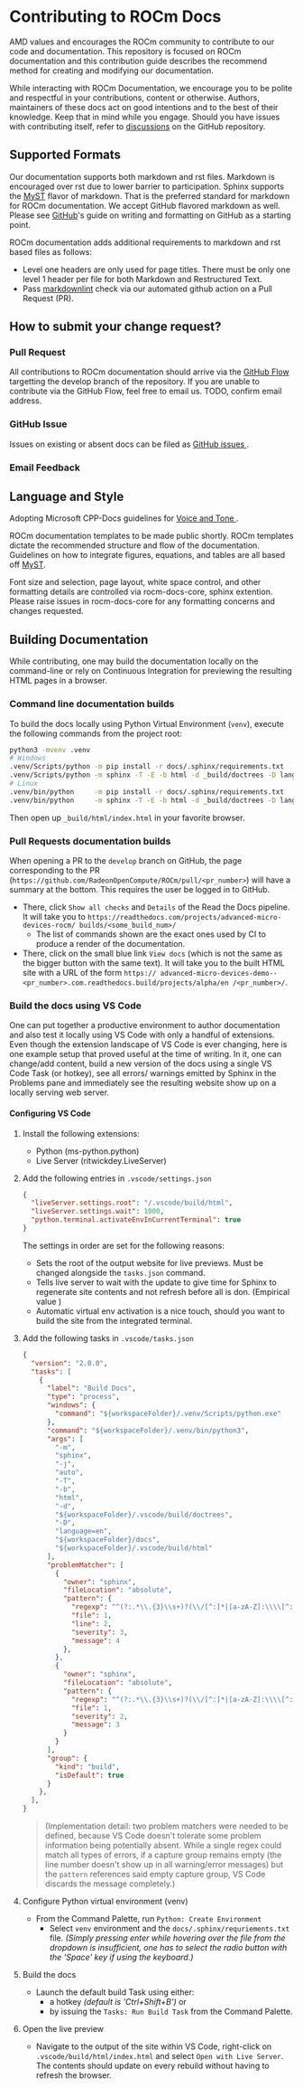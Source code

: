 # Contributing to ROCm Docs

AMD values and encourages the ROCm community to contribute to our code and
documentation. This repository is focused on ROCm documentation and this
contribution guide describes the recommend method for creating and modifying our
documentation.

While interacting with ROCm Documentation, we encourage you to be polite and
respectful in your contributions, content or otherwise. Authors, maintainers of
these docs act on good intentions and to the best of their knowledge.
Keep that in mind while you engage. Should you have issues with contributing
itself, refer to
[discussions](https://github.com/RadeonOpenCompute/ROCm/discussions) on the
GitHub repository.

## Supported Formats

Our documentation supports both markdown and rst files. Markdown is encouraged
over rst due to lower barrier to participation. Sphinx supports the
[MyST](https://myst-parser.readthedocs.io/en/latest/intro.html) flavor of
markdown. That is the preferred standard for markdown for ROCm documentation. We
accept GitHub flavored markdown as well. Please see
[GitHub](https://docs.github.com/en/get-started/writing-on-github/getting-started-with-writing-and-formatting-on-github)'s
guide on writing and formatting on GitHub as a starting point.

ROCm documentation adds additional requirements to markdown and rst based files
as follows:

- Level one headers are only used for page titles. There must be only one level
1 header per file for both Markdown and Restructured Text.
- Pass [markdownlint](https://github.com/markdownlint/markdownlint) check via
our automated github action on a Pull Request (PR).

## How to submit your change request?

### Pull Request

All contributions to ROCm documentation should arrive via the
[GitHub Flow](https://docs.github.com/en/get-started/quickstart/github-flow)
targetting the develop branch of the repository. If you are unable to contribute
via the GitHub Flow, feel free to email us. TODO, confirm email address.

### GitHub Issue

Issues on existing or absent docs can be filed as [GitHub issues
](https://github.com/RadeonOpenCompute/ROCm/issues).

### Email Feedback

## Language and Style

Adopting Microsoft CPP-Docs guidelines for [Voice and Tone
](https://github.com/MicrosoftDocs/cpp-docs/blob/main/styleguide/voice-tone.md).

ROCm documentation templates to be made public shortly. ROCm templates dictate
the recommended structure and flow of the documentation. Guidelines on how to
integrate figures, equations, and tables are all based off
[MyST](https://myst-parser.readthedocs.io/en/latest/intro.html).

Font size and selection, page layout, white space control, and other formatting
details are controlled via rocm-docs-core, sphinx extention. Please raise issues
in rocm-docs-core for any formatting concerns and changes requested.

## Building Documentation

While contributing, one may build the documentation locally on the command-line
or rely on Continuous Integration for previewing the resulting HTML pages in a
browser.

### Command line documentation builds

To build the docs locally using Python Virtual Environment (`venv`), execute the
following commands from the project root:

```sh
python3 -mvenv .venv
# Windows
.venv/Scripts/python -m pip install -r docs/.sphinx/requirements.txt
.venv/Scripts/python -m sphinx -T -E -b html -d _build/doctrees -D language=en docs _build/html
# Linux
.venv/bin/python     -m pip install -r docs/.sphinx/requirements.txt
.venv/bin/python     -m sphinx -T -E -b html -d _build/doctrees -D language=en docs _build/html
```

Then open up `_build/html/index.html` in your favorite browser.

### Pull Requests documentation builds

When opening a PR to the `develop` branch on GitHub, the page corresponding to
the PR (`https://github.com/RadeonOpenCompute/ROCm/pull/<pr_number>`) will have
a summary at the bottom. This requires the user be logged in to GitHub.

- There, click `Show all checks` and `Details` of the Read the Docs pipeline. It
will take you to `https://readthedocs.com/projects/advanced-micro-devices-rocm/
builds/<some_build_num>/`
  - The list of commands shown are the exact ones used by CI to produce a render
  of the documentation.
- There, click on the small blue link `View docs` (which is not the same as the
bigger button with the same text). It will take you to the built HTML site with
a URL of the form `https://
advanced-micro-devices-demo--<pr_number>.com.readthedocs.build/projects/alpha/en
/<pr_number>/`.

### Build the docs using VS Code

One can put together a productive environment to author documentation and also
test it locally using VS Code with only a handful of extensions. Even though the
extension landscape of VS Code is ever changing, here is one example setup that
proved useful at the time of writing. In it, one can change/add content, build a
new version of the docs using a single VS Code Task (or hotkey), see all errors/
warnings emitted by Sphinx in the Problems pane and immediately see the
resulting website show up on a locally serving web server.

#### Configuring VS Code

1. Install the following extensions:

    - Python (ms-python.python)
    - Live Server (ritwickdey.LiveServer)

2. Add the following entries in `.vscode/settings.json`

    ```json
    {
      "liveServer.settings.root": "/.vscode/build/html",
      "liveServer.settings.wait": 1000,
      "python.terminal.activateEnvInCurrentTerminal": true
    }
    ```

    The settings in order are set for the following reasons:
    - Sets the root of the output website for live previews. Must be changed
    alongside the `tasks.json` command.
    - Tells live server to wait with the update to give time for Sphinx to
    regenerate site contents and not refresh before all is don. (Empirical value
    )
    - Automatic virtual env activation is a nice touch, should you want to build
    the site from the integrated terminal.

3. Add the following tasks in `.vscode/tasks.json`

    ```json
    {
      "version": "2.0.0",
      "tasks": [
        {
          "label": "Build Docs",
          "type": "process",
          "windows": {
            "command": "${workspaceFolder}/.venv/Scripts/python.exe"
          },
          "command": "${workspaceFolder}/.venv/bin/python3",
          "args": [
            "-m",
            "sphinx",
            "-j",
            "auto",
            "-T",
            "-b",
            "html",
            "-d",
            "${workspaceFolder}/.vscode/build/doctrees",
            "-D",
            "language=en",
            "${workspaceFolder}/docs",
            "${workspaceFolder}/.vscode/build/html"
          ],
          "problemMatcher": [
            {
              "owner": "sphinx",
              "fileLocation": "absolute",
              "pattern": {
                "regexp": "^(?:.*\\.{3}\\s+)?(\\/[^:]*|[a-zA-Z]:\\\\[^:]*):(\\d+):\\s+(WARNING|ERROR):\\s+(.*)$",
                "file": 1,
                "line": 2,
                "severity": 3,
                "message": 4
              },
            },
            {
              "owner": "sphinx",
              "fileLocation": "absolute",
              "pattern": {
                "regexp": "^(?:.*\\.{3}\\s+)?(\\/[^:]*|[a-zA-Z]:\\\\[^:]*):{1,2}\\s+(WARNING|ERROR):\\s+(.*)$",
                "file": 1,
                "severity": 2,
                "message": 3
              }
            }
          ],
          "group": {
            "kind": "build",
            "isDefault": true
          }
        },
      ],
    }
    ```

    > (Implementation detail: two problem matchers were needed to be defined,
    because VS Code doesn't tolerate some problem information being potentially
    absent. While a single regex could match all types of errors, if a capture
    group remains empty (the line number doesn't show up in all warning/error
    messages) but the `pattern` references said empty capture group, VS Code
    discards the message completely.)

4. Configure Python virtual environment (venv)

    - From the Command Palette, run `Python: Create Environment`
      - Select `venv` environment and the `docs/.sphinx/requriements.txt` file.
      _(Simply pressing enter while hovering over the file from the dropdown is
      insufficient, one has to select the radio button with the 'Space' key if
      using the keyboard.)_

5. Build the docs

    - Launch the default build Task using either:
      - a hotkey _(default is 'Ctrl+Shift+B')_ or
      - by issuing the `Tasks: Run Build Task` from the Command Palette.

6. Open the live preview

    - Navigate to the output of the site within VS Code, right-click on
    `.vscode/build/html/index.html` and select `Open with Live Server`. The
    contents should update on every rebuild without having to refresh the
    browser.
